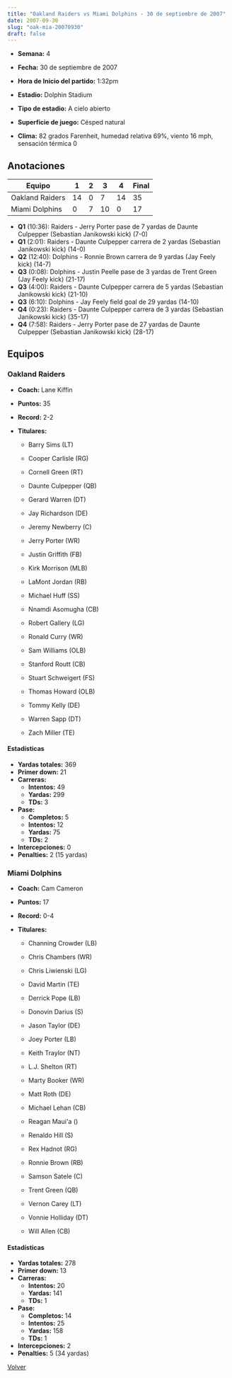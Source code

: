 ```yaml
---
title: "Oakland Raiders vs Miami Dolphins - 30 de septiembre de 2007"
date: 2007-09-30
slug: "oak-mia-20070930"
draft: false
---
```


* **Semana:** 4
* **Fecha:** 30 de septiembre de 2007

* **Hora de Inicio del partido:** 1:32pm
* **Estadio:** Dolphin Stadium
* **Tipo de estadio:** A cielo abierto
* **Superficie de juego:** Césped natural
* **Clima:** 82 grados Farenheit, humedad relativa 69%, viento 16 mph, sensación térmica 0





## Anotaciones
| Equipo | 1 | 2 | 3 | 4 | Final |
|--------|---|---|---|---|-------|
| Oakland Raiders  | 14 | 0 | 7 | 14  | 35 |
| Miami Dolphins  | 0 | 7 | 10 | 0  | 17 |
* **Q1** (10:36): Raiders - Jerry Porter pase de 7 yardas de Daunte Culpepper (Sebastian Janikowski kick) (7-0)
* **Q1** (2:01): Raiders - Daunte Culpepper carrera de 2 yardas (Sebastian Janikowski kick) (14-0)
* **Q2** (12:40): Dolphins - Ronnie Brown carrera de 9 yardas (Jay Feely kick) (14-7)
* **Q3** (0:08): Dolphins - Justin Peelle pase de 3 yardas de Trent Green (Jay Feely kick) (21-17)
* **Q3** (4:00): Raiders - Daunte Culpepper carrera de 5 yardas (Sebastian Janikowski kick) (21-10)
* **Q3** (6:10): Dolphins - Jay Feely field goal de 29 yardas (14-10)
* **Q4** (0:23): Raiders - Daunte Culpepper carrera de 3 yardas (Sebastian Janikowski kick) (35-17)
* **Q4** (7:58): Raiders - Jerry Porter pase de 27 yardas de Daunte Culpepper (Sebastian Janikowski kick) (28-17)


## Equipos


### Oakland Raiders
* **Coach:** Lane Kiffin
* **Puntos:** 35
* **Record:** 2-2
* **Titulares:** 

  * Barry Sims (LT) 

  * Cooper Carlisle (RG) 

  * Cornell Green (RT) 

  * Daunte Culpepper (QB) 

  * Gerard Warren (DT) 

  * Jay Richardson (DE) 

  * Jeremy Newberry (C) 

  * Jerry Porter (WR) 

  * Justin Griffith (FB) 

  * Kirk Morrison (MLB) 

  * LaMont Jordan (RB) 

  * Michael Huff (SS) 

  * Nnamdi Asomugha (CB) 

  * Robert Gallery (LG) 

  * Ronald Curry (WR) 

  * Sam Williams (OLB) 

  * Stanford Routt (CB) 

  * Stuart Schweigert (FS) 

  * Thomas Howard (OLB) 

  * Tommy Kelly (DE) 

  * Warren Sapp (DT) 

  * Zach Miller (TE) 

#### Estadísticas
* **Yardas totales:** 369
* **Primer down:** 21
* **Carreras:**
  * **Intentos:** 49
  * **Yardas:** 299
  * **TDs:** 3
* **Pase:**
  * **Completos:** 5
  * **Intentos:** 12
  * **Yardas:** 75
  * **TDs:** 2
* **Intercepciones:** 0
* **Penalties:** 2 (15 yardas)

### Miami Dolphins
* **Coach:** Cam Cameron
* **Puntos:** 17
* **Record:** 0-4
* **Titulares:** 

  * Channing Crowder (LB) 

  * Chris Chambers (WR) 

  * Chris Liwienski (LG) 

  * David Martin (TE) 

  * Derrick Pope (LB) 

  * Donovin Darius (S) 

  * Jason Taylor (DE) 

  * Joey Porter (LB) 

  * Keith Traylor (NT) 

  * L.J. Shelton (RT) 

  * Marty Booker (WR) 

  * Matt Roth (DE) 

  * Michael Lehan (CB) 

  * Reagan Maui'a () 

  * Renaldo Hill (S) 

  * Rex Hadnot (RG) 

  * Ronnie Brown (RB) 

  * Samson Satele (C) 

  * Trent Green (QB) 

  * Vernon Carey (LT) 

  * Vonnie Holliday (DT) 

  * Will Allen (CB) 

#### Estadísticas
* **Yardas totales:** 278
* **Primer down:** 13
* **Carreras:**
  * **Intentos:** 20
  * **Yardas:** 141
  * **TDs:** 1
* **Pase:**
  * **Completos:** 14
  * **Intentos:** 25
  * **Yardas:** 158
  * **TDs:** 1
* **Intercepciones:** 2
* **Penalties:** 5 (34 yardas)


[Volver](/historia/2007)
